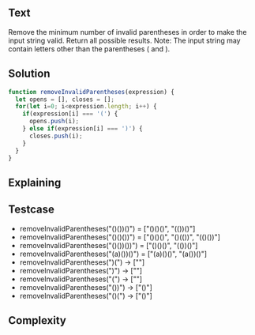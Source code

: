 ## Text
Remove the minimum number of invalid parentheses in order to make the input string valid. Return all possible results.
Note: The input string may contain letters other than the parentheses ( and ).

## Solution
```javascript
function removeInvalidParentheses(expression) {
  let opens = [], closes = [];
  for(let i=0; i<expression.length; i++) {
    if(expression[i] === '(') {
      opens.push(i);
    } else if(expression[i] === ')') {
      closes.push(i);
    }
  }
}
```

## Explaining

## Testcase
- removeInvalidParentheses("()())()") = ["()()()", "(())()"]
- removeInvalidParentheses("()()())") = ["()()()", "()(())", "(()())"]
- removeInvalidParentheses("()())())") = ["()()()", "(())()"]
- removeInvalidParentheses("(a)())()") = ["(a)()()", "(a())()"]
- removeInvalidParentheses(")(") -> [""]
- removeInvalidParentheses(")") -> [""]
- removeInvalidParentheses("(") -> [""]
- removeInvalidParentheses("())") -> ["()"]
- removeInvalidParentheses("()(") -> ["()"]

## Complexity
